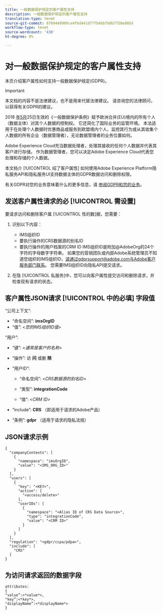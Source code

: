 ```yaml
---
title: 一般数据保护规定的客户属性支持
description: 一般数据保护规定的客户属性支持
translation-type: tm+mt
source-git-commit: 8709449909ce4fbd441d77fb4bbfb0b7758e805d
workflow-type: tm+mt
source-wordcount: '430'
ht-degree: 0%

---
```



# 对一般数据保护规定的客户属性支持

本页介绍客户属性如何支持一般数据保护规定(GDPR)。

>[!IMPORTANT]
>
>本文档的内容不是法律建议，也不是用来代替法律建议。 请咨询您的法律顾问，以获得有关GDPR的建议。

2018 [年5月](https://www.adobe.com/privacy/general-data-protection-regulation/what-is-gdpr.html)25日生效的《一般数据保护条例》赋予欧洲合并(EU)境内的所有个人（数据主体）对其个人数据的控制权。 它还简化了国际业务的监管环境。 本法适用于在处理个人数据时优惠商品或服务到欧盟境内个人、监控其行为或从其收集个人数据的所有企业（数据管理者），无论数据管理者的业务位置如何。

Adobe Experience Cloud充当数据处理者，处理其接收的任何个人数据并代表其客户进行存储。 作为数据管理者，您可以决定Adobe Experience Cloud代表您处理和存储的个人数据。

本文档介 [!UICONTROL 绍了客户属性] 如何使用Adobe Experience Platform隐私服务API和隐私服务UI支持数据主体的GDPR数据访问和删除权限。

有关GDPR对您的业务意味着什么的更多信息，请 [参阅GDPR和您的业务](https://www.adobe.com/cn/privacy/general-data-protection-regulation.html)。

## 发送客户属性请求的必 [!UICONTROL 需设置]

要请求访问和删除客户属 [!UICONTROL 性的数]据，您需要：

1. 识别以下内容：

   * IMS组织ID
   * 要执行操作的CRS数据源的别名ID
   * 要执行操作的用户档案的CRM ID
   IMS组织ID是附加@AdobeOrg的24个字符的字母数字字符串。 如果您的营销团队或内部Adobe系统管理员不知道您组织的IMS组织ID，请通过gdprsupport@adobe.com与Adobe客户服务部门联系。 您需要IMS组织ID向隐私API提交请求。

1. 在隐 [!UICONTROL 私服务]中，您可以向客户属性提交访问和删除请求，并检查现有请求的状态。

## 客户属性JSON请求 [!UICONTROL 中的必填] 字段值

“公司上下文”:

* “命名空间”: **imsOrgID**
* “值”: &lt;*您的IMS组织ID值*>

“用户”:

* “键”: &lt;*通常是客户的名称*>

* “操作”: 访 **问** 或删 **除**

* “用户ID”:

   * “命名空间”: &lt;*CRS数据源的别名ID*>

   * “类型”: **integrationCode**

   * “值”: &lt;*CRM ID*>

* “include”: **CRS** （即适用于请求的Adobe产品）

* “条例”: **gdpr** （适用于请求的隐私法规）

## JSON请求示例

```
{
  "companyContexts": [
    {
      "namespace": "imsOrgID",
      "value": "<IMS_ORG_ID>"
    }
  ],
  "users": [
    {
      "key": "<KEY>",
      "action": [
        "<access/delete>"
      ],
      "userIDs": [
        {
          "namespace": "<Alias ID of CRS Data Source>",
          "type": "integrationCode",
          "value": "<CRM ID>"
        }
      ]
    }
  ],
  "regulation": "<gdpr/ccpa/pdpa>",
  "include": [
    "CRS"
  ]
}
```

## 为访问请求返回的数据字段

```
attributes:
{
"value”:<*value*>,
"key”:<*key*>,
"displayName”:<*displayName*>
}
```
